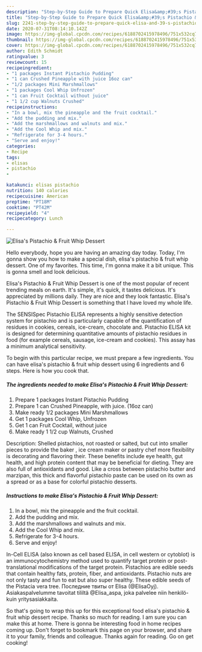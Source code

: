 ```yaml
---
description: "Step-by-Step Guide to Prepare Quick Elisa&amp;#39;s Pistachio &amp;amp; Fruit Whip Dessert"
title: "Step-by-Step Guide to Prepare Quick Elisa&amp;#39;s Pistachio &amp;amp; Fruit Whip Dessert"
slug: 2241-step-by-step-guide-to-prepare-quick-elisa-and-39-s-pistachio-and-amp-fruit-whip-dessert
date: 2020-07-31T08:14:10.142Z
image: https://img-global.cpcdn.com/recipes/6188702415978496/751x532cq70/elisas-pistachio-fruit-whip-dessert-recipe-main-photo.jpg
thumbnail: https://img-global.cpcdn.com/recipes/6188702415978496/751x532cq70/elisas-pistachio-fruit-whip-dessert-recipe-main-photo.jpg
cover: https://img-global.cpcdn.com/recipes/6188702415978496/751x532cq70/elisas-pistachio-fruit-whip-dessert-recipe-main-photo.jpg
author: Edith Schmidt
ratingvalue: 3
reviewcount: 15
recipeingredient:
- "1 packages Instant Pistachio Pudding"
- "1 can Crushed Pineapple with juice 16oz can"
- "1/2 packages Mini Marshmallows"
- "1 packages Cool Whip Unfrozen"
- "1 can Fruit Cocktail without juice"
- "1 1/2 cup Walnuts Crushed"
recipeinstructions:
- "In a bowl, mix the pineapple and the fruit cocktail."
- "Add the pudding and mix."
- "Add the marshmallows and walnuts and mix."
- "Add the Cool Whip and mix."
- "Refrigerate for 3-4 hours."
- "Serve and enjoy!"
categories:
- Recipe
tags:
- elisas
- pistachio
- 

katakunci: elisas pistachio  
nutrition: 140 calories
recipecuisine: American
preptime: "PT18M"
cooktime: "PT42M"
recipeyield: "4"
recipecategory: Lunch

---
```



![Elisa&#39;s Pistachio &amp; Fruit Whip Dessert](https://img-global.cpcdn.com/recipes/6188702415978496/751x532cq70/elisas-pistachio-fruit-whip-dessert-recipe-main-photo.jpg)

Hello everybody, hope you are having an amazing day today. Today, I'm gonna show you how to make a special dish, elisa&#39;s pistachio &amp; fruit whip dessert. One of my favorites. This time, I'm gonna make it a bit unique. This is gonna smell and look delicious.

Elisa&#39;s Pistachio &amp; Fruit Whip Dessert is one of the most popular of recent trending meals on earth. It's simple, it's quick, it tastes delicious. It's appreciated by millions daily. They are nice and they look fantastic. Elisa&#39;s Pistachio &amp; Fruit Whip Dessert is something that I have loved my whole life.

The SENSISpec Pistachio ELISA represents a highly sensitive detection system for pistachio and is particularly capable of the quantification of residues in cookies, cereals, ice-cream, chocolate and. Pistachio ELISA kit is designed for determining quantitative amounts of pistachio residues in food (for example cereals, sausage, ice-cream and cookies). This assay has a minimum analytical sensitivity.


To begin with this particular recipe, we must prepare a few ingredients. You can have elisa&#39;s pistachio &amp; fruit whip dessert using 6 ingredients and 6 steps. Here is how you cook that.

<!--inarticleads1-->

##### The ingredients needed to make Elisa&#39;s Pistachio &amp; Fruit Whip Dessert:

1. Prepare 1 packages Instant Pistachio Pudding
1. Prepare 1 can Crushed Pineapple, with juice. (16oz can)
1. Make ready 1/2 packages Mini Marshmallows
1. Get 1 packages Cool Whip, Unfrozen
1. Get 1 can Fruit Cocktail, without juice
1. Make ready 1 1/2 cup Walnuts, Crushed


Description: Shelled pistachios, not roasted or salted, but cut into smaller pieces to provide the baker , ice cream maker or pastry chef more flexibility is decorating and flavoring their. These benefits include eye health, gut health, and high protein content that may be beneficial for dieting. They are also full of antioxidants and good. Like a cross between pistachio butter and marzipan, this thick and flavorful pistachio paste can be used on its own as a spread or as a base for colorful pistachio desserts. 

<!--inarticleads2-->

##### Instructions to make Elisa&#39;s Pistachio &amp; Fruit Whip Dessert:

1. In a bowl, mix the pineapple and the fruit cocktail.
1. Add the pudding and mix.
1. Add the marshmallows and walnuts and mix.
1. Add the Cool Whip and mix.
1. Refrigerate for 3-4 hours.
1. Serve and enjoy!


In-Cell ELISA (also known as cell based ELISA, in cell western or cytoblot) is an immunocytochemistry method used to quantify target protein or post-translational modifications of the target protein. Pistachios are edible seeds that contain healthy fats, protein, fiber, and antioxidants. Pistachio nuts are not only tasty and fun to eat but also super healthy. These edible seeds of the Pistacia vera tree. Последние твиты от Elisa (@ElisaOyj). Asiakaspalvelumme tavoitat tililtä @Elisa_aspa, joka palvelee niin henkilö- kuin yritysasiakkaita. 

So that's going to wrap this up for this exceptional food elisa&#39;s pistachio &amp; fruit whip dessert recipe. Thanks so much for reading. I am sure you can make this at home. There is gonna be interesting food in home recipes coming up. Don't forget to bookmark this page on your browser, and share it to your family, friends and colleague. Thanks again for reading. Go on get cooking!
